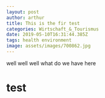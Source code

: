 ```yaml
---
layout: post
author: arthur
title: This is the fir test
categories: Wirtschaft_&_Tourismus
date: 2019-05-10T16:31:44.385Z
tags: health environment
image: assets/images/700862.jpg
---
```

well well well what do we have here
# test

